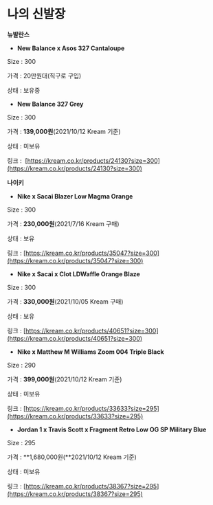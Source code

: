 # 나의 신발장

**뉴발란스**

- **New Balance x Asos 327 Cantaloupe**

Size : 300

가격 : 20만원대(직구로 구입)

상태 : 보유중

- **New Balance 327 Grey**

Size : 300

가격 : **139,000원**(2021/10/12 Kream 기준)

상태 : 미보유

링크 :  [https://kream.co.kr/products/24130?size=300](https://kream.co.kr/products/24130?size=300)

**나이키**

- **Nike x Sacai Blazer Low Magma Orange**

Size : 300

가격 : **230,000원**(2021/7/16 Kream 구매)

상태 : 보유

링크 : [https://kream.co.kr/products/35047?size=300](https://kream.co.kr/products/35047?size=300)

- **Nike x Sacai x Clot LDWaffle Orange Blaze**

Size : 300

가격 : **330,000원**(2021/10/05 Kream 구매)

상태 : 보유

링크 : [https://kream.co.kr/products/40651?size=300](https://kream.co.kr/products/40651?size=300)

- **Nike x Matthew M Williams Zoom 004 Triple Black**

Size : 290

가격 : **399,000원**(2021/10/12 Kream 기준)

상태 : 미보유

링크 : [https://kream.co.kr/products/33633?size=295](https://kream.co.kr/products/33633?size=295)

- **Jordan 1 x Travis Scott x Fragment Retro Low OG SP Military Blue**

Size : 295

가격 : **1,680,000원(**2021/10/12 Kream 기준)

상태 : 미보유

링크 : [https://kream.co.kr/products/38367?size=295](https://kream.co.kr/products/38367?size=295)
